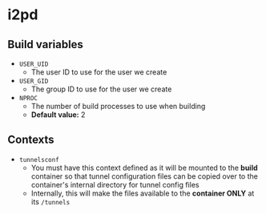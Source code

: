 i2pd
====


## Build variables

* `USER_UID`
	* The user ID to use for the user we create
* `USER_GID`
	* The group ID to use for the user we create
* `NPROC`
	* The number of build processes to use when building
	* **Default value:** 2

## Contexts

* `tunnelsconf`
  * You must have this context defined as it will be
  mounted to the **build** container so that tunnel
  configuration files can be copied over to the container's
  internal directory for tunnel config files
  * Internally, this will make the files available to
  the **container ONLY** at its `/tunnels`